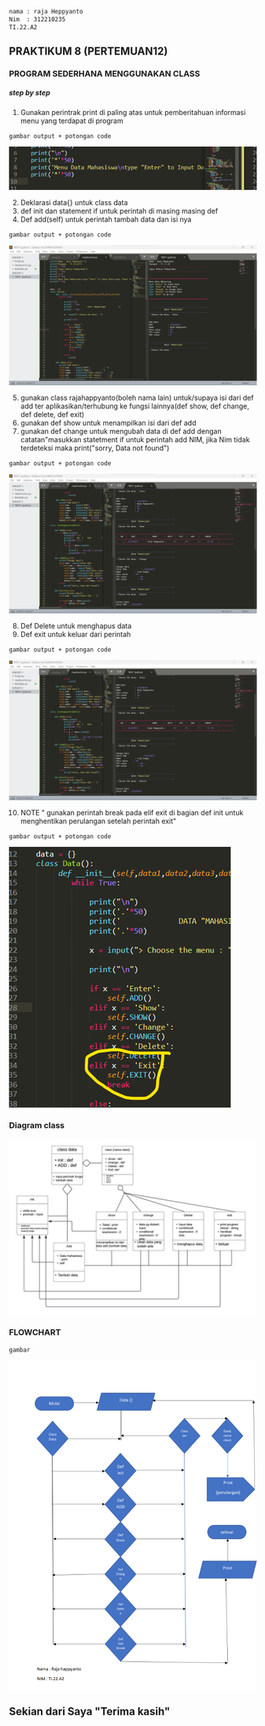 ```
nama : raja Heppyanto
Nim  : 312210235
TI.22.A2
```

## PRAKTIKUM 8 (PERTEMUAN12)

### PROGRAM SEDERHANA MENGGUNAKAN CLASS

##### step by step
1. Gunakan perintrak print di paling atas untuk pemberitahuan informasi menu yang terdapat di program


 ```
gambar output + potongan code
 ```


 ![ss5](foto/ss5.png)

2. Deklarasi data{} untuk class data
3. def init dan statement if untuk perintah di masing masing def
4. Def add(self) untuk perintah tambah data dan isi nya
 ```
gambar output + potongan code
 ```
 
 ![ss1](foto/ss1.png)

5. gunakan class rajahappyanto(boleh nama lain) untuk/supaya isi dari def add ter aplikasikan/terhubung ke fungsi lainnya(def show, def change, def delete, def exit)
6. gunakan def  show untuk menampilkan isi dari def add
7. gunakan def change untuk mengubah data di def add dengan catatan"masukkan statetment if untuk perintah add NIM, jika Nim tidak terdeteksi maka print("sorry, Data not found")
 ```
gambar output + potongan code
 ```

 ![ss2](foto/ss2.png)

8. Def Delete untuk menghapus data
9. Def exit untuk keluar dari perintah
 ```
gambar output + potongan code
 ```
 ![ss3](foto/ss3.png)


10. NOTE " gunakan perintah break pada elif exit di bagian def init untuk menghentikan perulangan setelah perintah exit"
 ```
gambar output + potongan code
 ```
![ss4](foto/ss4.png)


### Diagram class

![diagram_class](diagram_class.jpeg)


 ### FLOWCHART
  ```
gambar 
 ```
 ![ss6](foto/ss6.png)


## Sekian dari Saya "Terima kasih"
